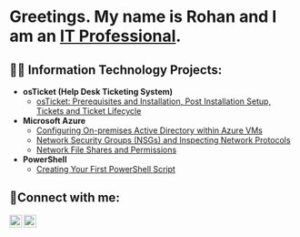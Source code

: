 <h1>Greetings. My name is Rohan and I am an <a href="https://linkedin.com/in/rohaniat">IT Professional</a/h1>.

<h2>👨‍💻 Information Technology Projects:</h2>

- <b>osTicket (Help Desk Ticketing System)</b>
  - [osTicket: Prerequisites and Installation, Post Installation Setup, Tickets and Ticket Lifecycle](https://github.com/rohaniat/osticket-prereqs) 
- <b>Microsoft Azure</b>
  - [Configuring On-premises Active Directory within Azure VMs](https://github.com/rohaniat/configure-ad)
  - [Network Security Groups (NSGs) and Inspecting Network Protocols](https://github.com/rohaniat/azure-network-protocols)
  - [Network File Shares and Permissions](https://github.com/rohaniat/networkfilesharesandpermissions)
- <b>PowerShell</b>
   - [Creating Your First PowerShell Script](https://github.com/rohaniat/first-powershell-script)

<h2>🤳Connect with me:</h2>


[<img align="left" alt="Rohan | LinkedIn" width="22px" src="https://cdn.jsdelivr.net/npm/simple-icons@v3/icons/linkedin.svg" />][linkedin]
[<img align="left" alt="Rohan | Instagram" width="22px" src="https://cdn.jsdelivr.net/npm/simple-icons@v3/icons/instagram.svg" />][instagram]

[instagram]: https://www.instagram.com/poemagranate
[linkedin]: https://linkedin.com/in/rohaniat
